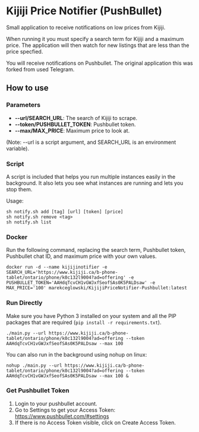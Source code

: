 # Kijiji Price Notifier (PushBullet)

Small application to receive notifications on low prices from Kijiji.

When running it you must specify a search term for Kijiji and a maximum price. The application will then watch for new listings that are less than the price specfied.

You will receive notifications on Pushbullet. The original application this was forked from used Telegram.

## How to use

### Parameters

- **--url/SEARCH_URL**: The search of Kijiji to scrape.
- **--token/PUSHBULLET_TOKEN**: Pushbullet token.
- **--max/MAX_PRICE**: Maximum price to look at.

(Note: --url is a script argument, and SEARCH_URL is an environment variable).

### Script

A script is included that helps you run multiple instances easily in the background. It also lets you see what instances are running and lets you stop them.

Usage:
```shell
sh notify.sh add [tag] [url] [token] [price] 
sh notify.sh remove <tag> 
sh notify.sh list
```

### Docker 

Run the following command, replacing the search term, Pushbullet token, Pushbullet chat ID, and maximum price with your own values.

```shell
docker run -d --name kijijinotifier -e SEARCH_URL='https://www.kijiji.ca/b-phone-tablet/ontario/phone/k0c132l9004?ad=offering' -e PUSHBULLET_TOKEN='AAHdqTcvCH1vGWJxfSeofSAs0K5PALDsaw' -e MAX_PRICE='100' marekceglowski/KijijiPriceNotifier-Pushbullet:latest
```

### Run Directly

Make sure you have Python 3 installed on your system and all the PIP packages that are required (`pip install -r requirements.txt`).

```shell
./main.py --url https://www.kijiji.ca/b-phone-tablet/ontario/phone/k0c132l9004?ad=offering --token AAHdqTcvCH1vGWJxfSeofSAs0K5PALDsaw --max 100
```

You can also run in the background using nohup on linux:

```shell
nohup ./main.py --url https://www.kijiji.ca/b-phone-tablet/ontario/phone/k0c132l9004?ad=offering --token AAHdqTcvCH1vGWJxfSeofSAs0K5PALDsaw --max 100 &
```

### Get Pushbullet Token

1. Login to your pushbullet account.
2. Go to Settings to get your Access Token: https://www.pushbullet.com/#settings
3. If there is no Access Token visible, click on Create Access Token.

